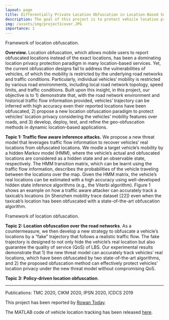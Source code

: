 ```yaml
---
layout: page
title: Differentially Private Location Obfuscation in Location-Based Services
description: The goal of this project is to protect vehicle location privacy in location based services (LBS). 
img: /assets/img/project1cover.JPG
importance: 1
---
```


<div class="row">
    <div class="col-sm mt-3 mt-md-0">
        <img class="img-fluid rounded z-depth-1" src="{{ '/assets/img/TrafficAdapter_Framework.png' | relative_url }}" alt="" title="Framework of location obfuscation"/>
    </div>
</div>
<div class="caption">
    Framework of location obfuscation.
</div>

**Overview.** Location obfuscation, which allows mobile users to report obfuscated locations instead of the exact locations, has been a dominating location privacy protection paradigm in many location-based services. Yet, the current obfuscation designs fail to address the vulnerabilities of vehicles, of which the mobility is restricted by the underlying road networks and traffic conditions. Particularly, individual vehicles’ mobility is restricted by various road environments, including local road network topology, speed limits, and traffic conditions. Built upon this insight, in this project, our objective is to 1) demonstrate that, with the road network environment and historical traffic flow information provided, vehicles’ trajectory can be inferred with high accuracy even their reported locations have been obfuscated, 2) propose a new location obfuscation paradigm to protect vehicles’ location privacy considering the vehicles’ mobility features over roads, and 3) develop, deploy, test, and refine the geo-obfuscation methods in dynamic location-based applications.

**Topic 1: Traffic flow aware inference attacks.** We propose a new threat model that leverages traffic flow information to recover vehicles’ real locations from obfuscated locations. We modle a target vehicle’s mobility by a hidden Markov model (HMM), where the vehicle’s actual and obfuscated locations are considered as a hidden state and an observable state, respectively. The HMM transition matrix, which can be learnt using the traffic flow information, describes the probabilities of the vehicle traveling between the locations over the map. Given the HMM matrix, the vehicle’s real locations can be estimated with a high accuracy using well-developed hidden state inference algorithms (e.g., the Viterbi
algorithm). Figure 1 shows an example on how a traffic aware attacker can accurately track a taxicab’s locations (in Shenzhen mobility trace dataset [22]) even when the taxicab’s location has been obfuscated with a state-of-the-art obfuscation algorithm.
</div>
<div class="row">
    <div class="col-sm mt-3 mt-md-0">
        <img class="img-fluid rounded z-depth-1" src="{{ '/assets/img/TrafficAdapter_inference.png' | relative_url }}" alt="" title="Example: Accuracy of location tracking using the vehicle traffic flow information."/>
    </div>
</div>
<div class="caption">
    Framework of location obfuscation.
</div>



**Topic 2: Location obfuscation over the road networks**. As a countermeasure, we then develop a new strategy to obfuscate a vehicle’s locations by a “fake” trajectory that follows a realistic traffic flow. The fake trajectory is designed to not only hide the vehicle’s real location but also guarantee the quality of service (QoS) of LBS. Our experimental results demonstrate that 1) the new threat model can accurately track vehicles’ real locations, which have been obfuscated by two state-of-the-art algorithms, and 2) the proposed obfuscation method can effectively protect vehicles’ location privacy under the new threat model without compromising
QoS.

**Topic 3: Policy-driven location obfuscation**. 

---

Publications: 
TMC 2020, CIKM 2020, IPSN 2020, ICDCS 2019

This project has been reported by [Rowan Today](https://today.rowan.edu/news/2021/02/protecting-app-based-worker-privacy.html).

The MATLAB code of vehicle location tracking has been released [here](https://github.com/chenxiq1986/vehicle-traffic-flow-aware-attack).
